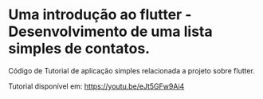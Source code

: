 #  Uma introdução ao flutter - Desenvolvimento de uma lista simples de contatos.

Código de Tutorial de aplicação simples relacionada a projeto sobre flutter.

Tutorial disponível em: https://youtu.be/eJt5GFw9Ai4
